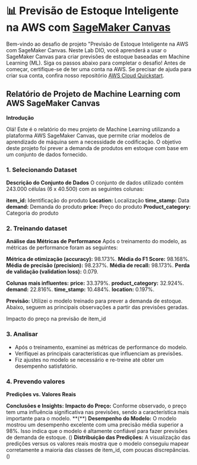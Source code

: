 # 📊 Previsão de Estoque Inteligente na AWS com [SageMaker Canvas](https://aws.amazon.com/pt/sagemaker/canvas/)

Bem-vindo ao desafio de projeto "Previsão de Estoque Inteligente na AWS com SageMaker Canvas. Neste Lab DIO, você aprenderá a usar o SageMaker Canvas para criar previsões de estoque baseadas em Machine Learning (ML). Siga os passos abaixo para completar o desafio!
Antes de começar, certifique-se de ter uma conta na AWS. Se precisar de ajuda para criar sua conta, confira nosso repositório [AWS Cloud Quickstart](https://github.com/digitalinnovationone/aws-cloud-quickstart).

##  Relatório de Projeto de Machine Learning com AWS SageMaker Canvas

**Introdução**

Olá! Este é o relatório do meu projeto de Machine Learning utilizando a plataforma AWS SageMaker Canvas, que permite criar modelos de aprendizado de máquina sem a necessidade de codificação. O objetivo deste projeto foi prever a demanda de produtos em estoque com base em um conjunto de dados fornecido.

### 1. Selecionando Dataset

**Descrição do Conjunto de Dados**
O conjunto de dados utilizado contém 243.000 células (6 x 40.500) com as seguintes colunas:

**item_id:** Identificação do produto
**Location:** Localização
**time_stamp:** Data
**demand:** Demanda do produto
**price:** Preço do produto
**Product_category:** Categoria do produto

### 2. Treinando dataset

**Análise das Métricas de Performance**
Após o treinamento do modelo, as métricas de performance foram as seguintes:

**Métrica de otimização (accuracy):** 98.173%.
**Média do F1 Score:** 98.168%.
**Média de precisão (precision):** 98.237%.
**Média de recall:** 98.173%.
**Perda de validação (validation loss):** 0.079.

**Colunas mais influentes:**
**price:** 33.379%.
**product_category:** 32.924%.
**demand:** 22.816%.
**time_stamp:** 10.484%.
**location:** 0.197%.

**Previsão:**
Utilizei o modelo treinado para prever a demanda de estoque. Abaixo, seguem as principais observações a partir das previsões geradas.

Impacto do preço na previsão de item_id

### 3. Analisar

-   Após o treinamento, examinei as métricas de performance do modelo.
-   Verifiquei as principais características que influenciam as previsões.
-   Fiz ajustes no modelo se necessário e re-treine até obter um desempenho satisfatório.

### 4. Prevendo valores

**Predições vs. Valores Reais**

**Conclusões e Insights:**
**Impacto do Preço:** Conforme observado, o preço tem uma influência significativa nas previsões, sendo a característica mais importante para o modelo. **(\**)
**Desempenho do Modelo:** O modelo mostrou um desempenho excelente com uma precisão média superior a 98%. Isso indica que o modelo é altamente confiável para fazer previsões de demanda de estoque. (\)
**Distribuição das Predições:** A visualização das predições versus os valores reais mostra que o modelo conseguiu mapear corretamente a maioria das classes de item_id, com poucas discrepâncias. (\)

